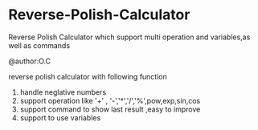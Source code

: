 # Reverse-Polish-Calculator
Reverse Polish Calculator which support multi operation and variables,as well as commands

@author:O.C

reverse polish calculator with following function
1) handle neglative numbers
2) support operation like '+' , '-','*','/','%',pow,exp,sin,cos
3) support command to show last result ,easy to improve
4) support to use variables 
